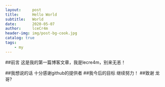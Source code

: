 ```yaml
---
layout:     post
title:      Hello World
subtitle:   World
date:       2020-05-07
author:     lceCr4m
header-img: img/post-bg-cook.jpg
catalog: true
tags:
    - my
---
```


##前言
    这是我的第一篇博客文章，我是lecre4m，别来无恙！
    
##我想说的话
    十分感谢github的提供者
##我今后的目标
    继续努力！
##致谢
    龙哥?

